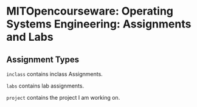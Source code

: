 # MITOpencourseware: Operating Systems Engineering: Assignments and Labs
## Assignment Types
`inclass` contains inclass Assignments.

`labs` contains lab assignments.

`project` contains the project I am working on.
